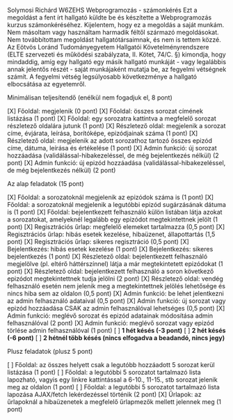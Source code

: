 Solymosi Richárd
W6ZEHS
Webprogramozás - számonkérés
Ezt a megoldást a fent írt hallgató küldte be és készítette a Webprogramozás kurzus számonkéréséhez.
Kijelentem, hogy ez a megoldás a saját munkám. Nem másoltam vagy használtam harmadik féltől 
származó megoldásokat. Nem továbbítottam megoldást hallgatótársaimnak, és nem is tettem közzé. 
Az Eötvös Loránd Tudományegyetem Hallgatói Követelményrendszere 
(ELTE szervezeti és működési szabályzata, II. Kötet, 74/C. §) kimondja, hogy mindaddig, 
amíg egy hallgató egy másik hallgató munkáját - vagy legalábbis annak jelentős részét - 
saját munkájaként mutatja be, az fegyelmi vétségnek számít. 
A fegyelmi vétség legsúlyosabb következménye a hallgató elbocsátása az egyetemről.

Minimálisan teljesítendő (enélkül nem fogadjuk el, 8 pont)

[X] Főoldal: megjelenik (0 pont)
[X] Főoldal: összes sorozat címének listázása (1 pont)
[X] Főoldal: egy sorozatra kattintva a megfelelő sorozat részletező oldalára jutunk (1 pont)
[X] Részletező oldal: megjelenik a sorozat címe, évjárata, leírása, borítóképe, epizódjainak száma (1 pont)
[X] Részletező oldal: megjelenik az adott sorozathoz tartozó összes epizód címe, dátuma, leírása és értékelése (1 pont)
[X] Admin funkció: új sorozat hozzáadása (validálással-hibakezeléssel, de még bejelentkezés nélkül) (2 pont)
[X] Admin funkció: új epizód hozzáadása (validálással-hibakezeléssel, de még bejelentkezés nélkül) (2 pont)

Az alap feladatok (15 pont)

[X] Főoldal: a sorozatoknál megjelenik az epizódok száma is (1 pont)
[X] Főoldal: a sorozatoknál megjelenik a legutóbbi epizód sugárzásának dátuma is (1 pont)
[X] Főoldal: bejelentkezett felhasználó külön listában látja azokat a sorozatokat, amelyeknél legalább egy epizódot megtekintettnek jelölt (1 pont)
[X] Regisztrációs űrlap: megfelelő elemeket tartalmazza (0,5 pont)
[X] Regisztrációs űrlap: hibás esetek kezelése, hibaüzenet, állapottartás (1,5 pont)
[X] Regisztrációs űrlap: sikeres regisztráció (0,5 pont)
[X] Bejelentkezés: hibás esetek kezelése (1 pont)
[X] Bejelentkezés: sikeres bejelentkezés (1 pont)
[X] Részletező oldal: bejelentkezett felhasználó megjelölve (pl. eltérő háttérszínnel) látja a már megtekintetett epizódokat (1 pont)
[X] Részletező oldal: bejelentkezett felhasználó a soron következő epizódot megtekintettnek tudja jelölni (2 pont)
[X] Részletező oldal: vendég felhasználó esetén nem jelenik meg a megtekintettnek jelölés lehetősége és nincs hiba sem az oldalon (0,5 pont)
[X] Admin funkció: be lehet jelentkezni az admin felhasználó adataival (0,5 pont)
[X] Admin funkció: új sorozat vagy epizód hozzáadása CSAK az admin felhasználóval lehetséges (0,5 pont)
[X] Admin funkció: meglévő sorozat és epizód adatainak módosítása admin felhasználóval (2 pont)
[X] Admin funkció: meglévő sorozat vagy epizód törlése admin felhasználóval (1 pont)
[ ] **1 hét késés (-3 pont)**
[ ] **2 hét késés (-6 pont)**
[ ] **2 hétnél több késés (nincs elfogadva a beadandó, nincs jegy)**

Plusz feladatok (plusz 5 pont)

[ ] Főoldal: az összes helyett csak a legutóbb hozzáadott 5 sorozat kerül listázása (1 pont)
[ ] Főoldal: a legutóbbi 5 sorozatot tartalmazó lista lapozható, vagyis egy linkre kattintással a 6-10., 11-15., stb sorozat jelenik meg az oldalon (1 pont)
[ ] Főoldal: a legutóbbi 5 sorozatot tartalmazó lista lapozása AJAX/fetch lekérdezéssel történik (2 pont)
[X] Űrlapok: az űrlapoknál a hibaüzenetek a megfelelő űrlapmezők mellett jelennek meg (1 pont)